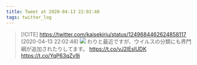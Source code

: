 ```yaml
---
title: Tweet at 2020-04-13 22:02:48
tags: twitter_log
---
```


> [!CITE] https://twitter.com/kaisekiriu/status/1249684462624858117 (2020-04-13 22:02:48)
> ![](https://twitter.com/kaisekiriu/status/1249684462624858117)
> わりと最近ですが、ウイルスの分類にも界門綱が追加されたりしてます。
> https://t.co/vJ2lEslUDK https://t.co/YqP63qZv9j
